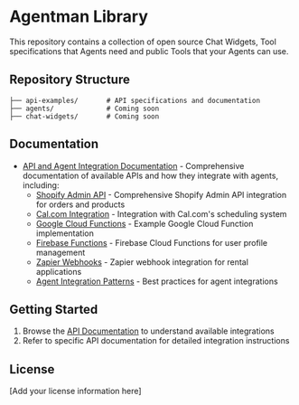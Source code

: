 # Agentman Library

This repository contains a collection of open source Chat Widgets, Tool specifications that Agents need and public Tools that your Agents can use.

## Repository Structure

```
├── api-examples/       # API specifications and documentation
├── agents/             # Coming soon
├── chat-widgets/       # Coming soon
```

## Documentation

- [API and Agent Integration Documentation](./api-examples/README.md) - Comprehensive documentation of available APIs and how they integrate with agents, including:
  - [Shopify Admin API](./api-examples/Shopify%20Admin%20API%20Documentation.md) - Comprehensive Shopify Admin API integration for orders and products
  - [Cal.com Integration](./api-examples/GetAvailableDatesTimesOnCal.com.md) - Integration with Cal.com's scheduling system
  - [Google Cloud Functions](./api-examples/GetCurrentDatetime.md) - Example Google Cloud Function implementation
  - [Firebase Functions](./api-examples/Firebase%20Functions%20API%20Documentation.md) - Firebase Cloud Functions for user profile management
  - [Zapier Webhooks](./api-examples/SubmitApplication.md) - Zapier webhook integration for rental applications
  - [Agent Integration Patterns](./api-examples/integration-patterns.md) - Best practices for agent integrations

## Getting Started

1. Browse the [API Documentation](./api-examples/README.md) to understand available integrations
2. Refer to specific API documentation for detailed integration instructions


## License

[Add your license information here]